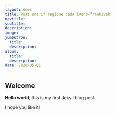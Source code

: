 ```yaml
---
layout: news
title: Post one if regione rada ivano-frankivsk
navtitle:
subtitle:
description:
image:
jumbotron:
  title:
  description:
album:
  title:
  description:
date: 2020-05-01
---
```


## Welcome

**Hello world**, this is my first Jekyll blog post.

I hope you like it!
